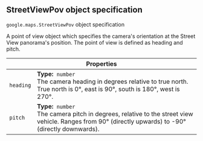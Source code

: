 <h2 id="StreetViewPov">
StreetViewPov
object specification
</h2><p>
<code><span itemprop="path">google.maps</span>.<span itemprop="name">StreetViewPov</span></code>
object specification
</p><p>A point of view object which specifies the camera's orientation at the Street View panorama's position. The point of view is defined as heading and pitch.</p><table class="properties responsive" summary="object StreetViewPov - Properties">
<thead>
<tr><th colspan="2">Properties</th>
</tr></thead>
<tbody>
<tr>
<td><code>heading</code></td>
<td><div><strong>Type:</strong>&nbsp; <code>number</code></div>
<div class="desc">The camera heading in degrees relative to true north. True north is 0°, east is 90°, south is 180°, west is 270°.</div></td>
</tr>
<tr>
<td><code>pitch</code></td>
<td><div><strong>Type:</strong>&nbsp; <code>number</code></div>
<div class="desc">The camera pitch in degrees, relative to the street view vehicle. Ranges from 90° (directly upwards) to -90° (directly downwards).</div></td>
</tr>
</tbody>
</table>